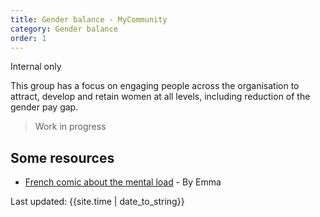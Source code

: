 ```yaml
---
title: Gender balance - MyCommunity
category: Gender balance
order: 1
---
```


<span class="tag">Internal only</span>

This group has a focus on engaging people across the organisation to attract, develop and retain women at all levels, including reduction of the gender pay gap.

<blockquote class="red">
  <p>Work in progress</p>
</blockquote>

## Some resources
- [French comic about the mental load](https://english.emmaclit.com/2017/05/20/you-shouldve-asked/) - By Emma


<div>Last updated: {{site.time | date_to_string}}</div>

